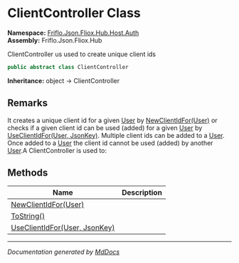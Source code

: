 ﻿<!--  
  <auto-generated>   
    The contents of this file were generated by a tool.  
    Changes to this file may be list if the file is regenerated  
  </auto-generated>   
-->

# ClientController Class

**Namespace:** [Friflo.Json.Fliox.Hub.Host.Auth](../index.md)  
**Assembly:** Friflo.Json.Fliox.Hub

ClientController us used to create unique client ids

```csharp
public abstract class ClientController
```

**Inheritance:** object → ClientController

## Remarks

It creates a unique client id for a given [User](../User/index.md) by [NewClientIdFor(User)](methods/NewClientIdFor.md) or checks if a given client id can be used (added) for a given [User](../User/index.md) by [UseClientIdFor(User, JsonKey)](methods/UseClientIdFor.md). Multiple client ids can be added to a [User](../User/index.md). Once added to a [User](../User/index.md) the client id cannot be used (added) by another [User](../User/index.md).A ClientController is used to:

## Methods

| Name                                                       | Description |
| ---------------------------------------------------------- | ----------- |
| [NewClientIdFor(User)](methods/NewClientIdFor.md)          |             |
| [ToString()](methods/ToString.md)                          |             |
| [UseClientIdFor(User, JsonKey)](methods/UseClientIdFor.md) |             |

___

*Documentation generated by [MdDocs](https://github.com/ap0llo/mddocs)*

